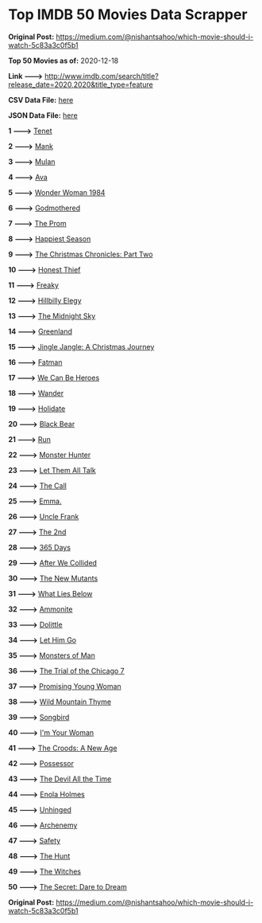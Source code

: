 # Top IMDB 50 Movies Data Scrapper

**Original Post:** https://medium.com/@nishantsahoo/which-movie-should-i-watch-5c83a3c0f5b1

**Top 50 Movies as of:** 2020-12-18

**Link --->** http://www.imdb.com/search/title?release_date=2020,2020&title_type=feature

**CSV Data File:** [here](/Data/data.csv)

**JSON Data File:** [here](/Data/data.json)

**1 --->** [Tenet](https://www.imdb.com/title/tt6723592/?ref_=adv_li_tt)

**2 --->** [Mank](https://www.imdb.com/title/tt10618286/?ref_=adv_li_tt)

**3 --->** [Mulan](https://www.imdb.com/title/tt4566758/?ref_=adv_li_tt)

**4 --->** [Ava](https://www.imdb.com/title/tt8784956/?ref_=adv_li_tt)

**5 --->** [Wonder Woman 1984](https://www.imdb.com/title/tt7126948/?ref_=adv_li_tt)

**6 --->** [Godmothered](https://www.imdb.com/title/tt11681250/?ref_=adv_li_tt)

**7 --->** [The Prom](https://www.imdb.com/title/tt10161886/?ref_=adv_li_tt)

**8 --->** [Happiest Season](https://www.imdb.com/title/tt8522006/?ref_=adv_li_tt)

**9 --->** [The Christmas Chronicles: Part Two](https://www.imdb.com/title/tt11057644/?ref_=adv_li_tt)

**10 --->** [Honest Thief](https://www.imdb.com/title/tt1838556/?ref_=adv_li_tt)

**11 --->** [Freaky](https://www.imdb.com/title/tt10919380/?ref_=adv_li_tt)

**12 --->** [Hillbilly Elegy](https://www.imdb.com/title/tt6772802/?ref_=adv_li_tt)

**13 --->** [The Midnight Sky](https://www.imdb.com/title/tt10539608/?ref_=adv_li_tt)

**14 --->** [Greenland](https://www.imdb.com/title/tt7737786/?ref_=adv_li_tt)

**15 --->** [Jingle Jangle: A Christmas Journey](https://www.imdb.com/title/tt7736496/?ref_=adv_li_tt)

**16 --->** [Fatman](https://www.imdb.com/title/tt10310140/?ref_=adv_li_tt)

**17 --->** [We Can Be Heroes](https://www.imdb.com/title/tt10600398/?ref_=adv_li_tt)

**18 --->** [Wander](https://www.imdb.com/title/tt9689696/?ref_=adv_li_tt)

**19 --->** [Holidate](https://www.imdb.com/title/tt9866072/?ref_=adv_li_tt)

**20 --->** [Black Bear](https://www.imdb.com/title/tt9601220/?ref_=adv_li_tt)

**21 --->** [Run](https://www.imdb.com/title/tt8633478/?ref_=adv_li_tt)

**22 --->** [Monster Hunter](https://www.imdb.com/title/tt6475714/?ref_=adv_li_tt)

**23 --->** [Let Them All Talk](https://www.imdb.com/title/tt10808832/?ref_=adv_li_tt)

**24 --->** [The Call](https://www.imdb.com/title/tt10530176/?ref_=adv_li_tt)

**25 --->** [Emma.](https://www.imdb.com/title/tt9214832/?ref_=adv_li_tt)

**26 --->** [Uncle Frank](https://www.imdb.com/title/tt11327514/?ref_=adv_li_tt)

**27 --->** [The 2nd](https://www.imdb.com/title/tt11697484/?ref_=adv_li_tt)

**28 --->** [365 Days](https://www.imdb.com/title/tt10886166/?ref_=adv_li_tt)

**29 --->** [After We Collided](https://www.imdb.com/title/tt10362466/?ref_=adv_li_tt)

**30 --->** [The New Mutants](https://www.imdb.com/title/tt4682266/?ref_=adv_li_tt)

**31 --->** [What Lies Below](https://www.imdb.com/title/tt9264728/?ref_=adv_li_tt)

**32 --->** [Ammonite](https://www.imdb.com/title/tt7983894/?ref_=adv_li_tt)

**33 --->** [Dolittle](https://www.imdb.com/title/tt6673612/?ref_=adv_li_tt)

**34 --->** [Let Him Go](https://www.imdb.com/title/tt9340860/?ref_=adv_li_tt)

**35 --->** [Monsters of Man](https://www.imdb.com/title/tt6456326/?ref_=adv_li_tt)

**36 --->** [The Trial of the Chicago 7](https://www.imdb.com/title/tt1070874/?ref_=adv_li_tt)

**37 --->** [Promising Young Woman](https://www.imdb.com/title/tt9620292/?ref_=adv_li_tt)

**38 --->** [Wild Mountain Thyme](https://www.imdb.com/title/tt6842770/?ref_=adv_li_tt)

**39 --->** [Songbird](https://www.imdb.com/title/tt12592252/?ref_=adv_li_tt)

**40 --->** [I'm Your Woman](https://www.imdb.com/title/tt10243992/?ref_=adv_li_tt)

**41 --->** [The Croods: A New Age](https://www.imdb.com/title/tt2850386/?ref_=adv_li_tt)

**42 --->** [Possessor](https://www.imdb.com/title/tt5918982/?ref_=adv_li_tt)

**43 --->** [The Devil All the Time](https://www.imdb.com/title/tt7395114/?ref_=adv_li_tt)

**44 --->** [Enola Holmes](https://www.imdb.com/title/tt7846844/?ref_=adv_li_tt)

**45 --->** [Unhinged](https://www.imdb.com/title/tt10059518/?ref_=adv_li_tt)

**46 --->** [Archenemy](https://www.imdb.com/title/tt11274100/?ref_=adv_li_tt)

**47 --->** [Safety](https://www.imdb.com/title/tt10649016/?ref_=adv_li_tt)

**48 --->** [The Hunt](https://www.imdb.com/title/tt8244784/?ref_=adv_li_tt)

**49 --->** [The Witches](https://www.imdb.com/title/tt0805647/?ref_=adv_li_tt)

**50 --->** [The Secret: Dare to Dream](https://www.imdb.com/title/tt4411584/?ref_=adv_li_tt)

**Original Post:** https://medium.com/@nishantsahoo/which-movie-should-i-watch-5c83a3c0f5b1
